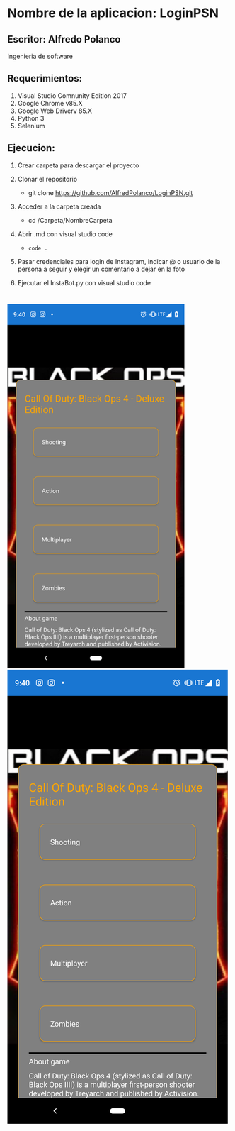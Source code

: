# Nombre de la aplicacion: LoginPSN


## Escritor: Alfredo Polanco
Ingenieria de software

## Requerimientos:

1. Visual Studio Comnunity Edition 2017
2. Google Chrome v85.X
3. Google Web Driverv 85.X
3. Python 3
3. Selenium 

## Ejecucion:

1. Crear carpeta para descargar el proyecto

2. Clonar el repositorio 

    - git clone https://github.com/AlfredPolanco/LoginPSN.git

3. Acceder a la carpeta creada

    - cd /Carpeta/NombreCarpeta

4. Abrir .md con visual studio code

    - `code .`
5. Pasar credenciales para login de Instagram, indicar @ o usuario de la persona a seguir y elegir un comentario a dejar en la foto
    
6. Ejecutar el InstaBot.py con visual studio code

    
#

<img src="images/Screenshot_20190822-214011.png" width=400 /> ![](images/Screenshot_20190822-214011.png)
